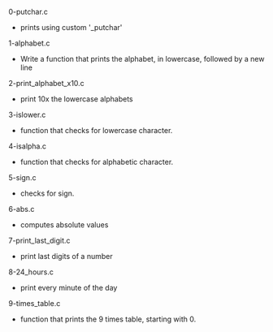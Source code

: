 0-putchar.c
* prints using custom '\_putchar'

1-alphabet.c
* Write a function that prints the alphabet, in lowercase, followed by a new line

2-print_alphabet_x10.c
* print 10x the lowercase alphabets

3-islower.c
* function that checks for lowercase character.

4-isalpha.c
* function that checks for alphabetic character.

5-sign.c
* checks for sign.

6-abs.c
* computes absolute values

7-print_last_digit.c
* print last digits of a number

8-24_hours.c
* print every minute of the day

9-times_table.c
* function that prints the 9 times table, starting with 0.
